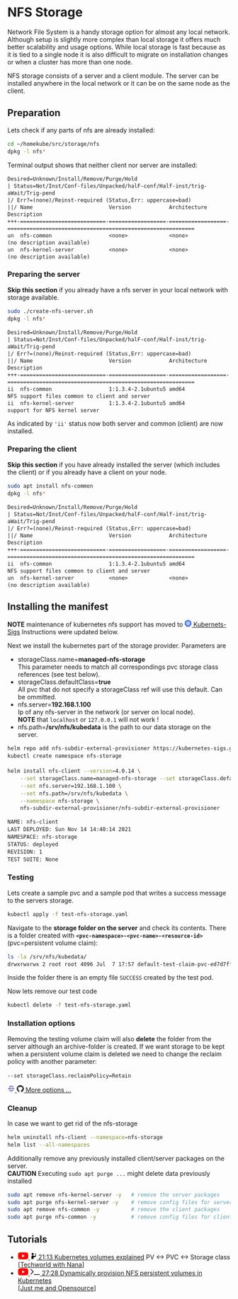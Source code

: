 # NFS Storage

Network File System is a handy storage option for almost any local network.
Although setup is slightly more complex than local storage it offers much better 
scalability and usage options. While local storage is fast because as it is tied 
to a single node it is also difficult to migrate on installation changes 
or when a cluster has more than one node. 

NFS storage consists of a server and a client module. The server can be installed anywhere
in the local network or it can be on the same node as the client.

## Preparation
Lets check if any parts of nfs are already installed:
```bash
cd ~/homekube/src/storage/nfs 
dpkg -l nfs*
```
Terminal output shows that neither client nor server are installed:
```text
Desired=Unknown/Install/Remove/Purge/Hold
| Status=Not/Inst/Conf-files/Unpacked/halF-conf/Half-inst/trig-aWait/Trig-pend
|/ Err?=(none)/Reinst-required (Status,Err: uppercase=bad)
||/ Name                        Version            Architecture       Description
+++-===========================-==================-==================-===========================================================
un  nfs-common                  <none>             <none>             (no description available)
un  nfs-kernel-server           <none>             <none>             (no description available)
```

### Preparing the server

**Skip this section** if you already have a nfs server in your local network with
storage available.

```bash
sudo ./create-nfs-server.sh
dpkg -l nfs*
```
```text
Desired=Unknown/Install/Remove/Purge/Hold
| Status=Not/Inst/Conf-files/Unpacked/halF-conf/Half-inst/trig-aWait/Trig-pend
|/ Err?=(none)/Reinst-required (Status,Err: uppercase=bad)
||/ Name                        Version            Architecture       Description
+++-===========================-==================-==================-===========================================================
ii  nfs-common                  1:1.3.4-2.1ubuntu5 amd64              NFS support files common to client and server
ii  nfs-kernel-server           1:1.3.4-2.1ubuntu5 amd64              support for NFS kernel server
```
As indicated by `'ii'` status now both server and common (client) are now installed.

### Preparing the client

**Skip this section** if you have already installed the server (which includes the client)
or if you already have a client on your node.

```bash
sudo apt install nfs-common
dpkg -l nfs*
```
```text
Desired=Unknown/Install/Remove/Purge/Hold
| Status=Not/Inst/Conf-files/Unpacked/halF-conf/Half-inst/trig-aWait/Trig-pend
|/ Err?=(none)/Reinst-required (Status,Err: uppercase=bad)
||/ Name                        Version            Architecture       Description
+++-===========================-==================-==================-===========================================================
ii  nfs-common                  1:1.3.4-2.1ubuntu5 amd64              NFS support files common to client and server
un  nfs-kernel-server           <none>             <none>             (no description available)
```

## Installing the manifest

**NOTE** maintenance of kubernetes nfs support has moved to [![](images/ico/color/kubernetes_16.png) Kubernets-Sigs](https://github.com/kubernetes-sigs/nfs-subdir-external-provisioner) 
Instructions were updated below.

Next we install the kubernetes part of the storage provider. Parameters are
- storageClass.name=**managed-nfs-storage**  
This parameter needs to match all correspondings pvc storage class references
(see test below).
- storageClass.defaultClass=**true**  
All pvc that do not specify a storageClass ref will use this default. Can be ommitted.
- nfs.server=**192.168.1.100**  
Ip of any nfs-server in the network (or server on local node).  
**NOTE** that `localhost` or `127.0.0.1` will not work !
- nfs.path=**/srv/nfs/kubedata** is the path to our data storage on the server.

```bash
helm repo add nfs-subdir-external-provisioner https://kubernetes-sigs.github.io/nfs-subdir-external-provisioner/
kubectl create namespace nfs-storage

helm install nfs-client --version=4.0.14 \
    --set storageClass.name=managed-nfs-storage --set storageClass.defaultClass=true \
    --set nfs.server=192.168.1.100 \
    --set nfs.path=/srv/nfs/kubedata \
    --namespace nfs-storage \ 
    nfs-subdir-external-provisioner/nfs-subdir-external-provisioner
```
```bash
NAME: nfs-client
LAST DEPLOYED: Sun Nov 14 14:40:14 2021
NAMESPACE: nfs-storage
STATUS: deployed
REVISION: 1
TEST SUITE: None
```

### Testing
Lets create a sample pvc and a sample pod that writes a success message 
to the servers storage.
```bash
kubectl apply -f test-nfs-storage.yaml
```

Navigate to the **storage folder on the server** and check its contents.
There is a folder created with **`<pvc-namespace>-<pvc-name>-<resource-id>`**
(pvc=persistent volume claim):

```bash
ls -la /srv/nfs/kubedata/
drwxrwxrwx 2 root root 4096 Jul  7 17:57 default-test-claim-pvc-ed7d7ff9-a3de-4fa3-a83e-624ebb664a9f
```
Inside the folder there is an empty file `SUCCESS` created by the test pod.

Now lets remove our test code
```bash
kubectl delete -f test-nfs-storage.yaml
```

### Installation options

Removing the testing volume claim will also **delete** the folder from
the server although an archive-folder is created. If we want storage to be kept when
a persistent volume claim is deleted we need to change the reclaim policy with another parameter:  

`--set storageClass.reclaimPolicy=Retain`  

[![](images/ico/color/helm_16.png) ![](images/ico/github_16.png) More options ...](https://github.com/kubernetes-sigs/nfs-subdir-external-provisioner/tree/master/charts/nfs-subdir-external-provisioner) 

### Cleanup
In case we want to get rid of the nfs-storage

```bash
helm uninstall nfs-client --namespace=nfs-storage
helm list --all-namespaces
```

Additionally remove any previously installed client/server packages on the server.  
**CAUTION** Executing `sudo apt purge ...` might delete data previously installed  
```bash
sudo apt remove nfs-kernel-server -y   # remove the server packages
sudo apt purge nfs-kernel-server -y    # remove config files for server
sudo apt remove nfs-common -y          # remove the client packages
sudo apt purge nfs-common -y           # remove config files for client
```

## Tutorials

 - [![](images/ico/color/youtube_16.png) ![](images/ico/instructor_16.png) 21:13 Kubernetes volumes explained](https://www.youtube.com/watch?v=0swOh5C3OVM) 
 PV <-> PVC <-> Storage class  
 [[Techworld with Nana](https://www.youtube.com/channel/UCdngmbVKX1Tgre699-XLlUA)]   
 - [![](images/ico/color/youtube_16.png) ![](images/ico/terminal_16.png) 27:28 Dynamically provision NFS persistent volumes in Kubernetes](https://www.youtube.com/watch?v=AavnQzWDTEk)  
 [[Just me and Opensource](https://www.youtube.com/channel/UC6VkhPuCCwR_kG0GExjoozg)] 
